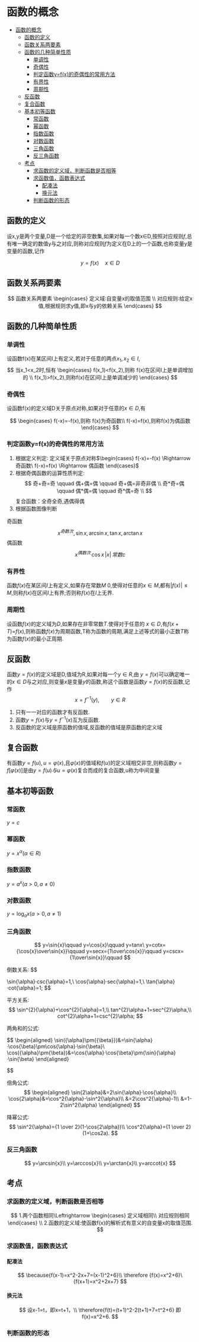 # 函数的概念

- [函数的概念](#函数的概念)
  - [函数的定义](#函数的定义)
  - [函数关系两要素](#函数关系两要素)
  - [函数的几种简单性质](#函数的几种简单性质)
    - [单调性](#单调性)
    - [奇偶性](#奇偶性)
    - [判定函数y=f(x)的奇偶性的常用方法](#判定函数yfx的奇偶性的常用方法)
    - [有界性](#有界性)
    - [周期性](#周期性)
  - [反函数](#反函数)
  - [复合函数](#复合函数)
  - [基本初等函数](#基本初等函数)
    - [常函数](#常函数)
    - [幂函数](#幂函数)
    - [指数函数](#指数函数)
    - [对数函数](#对数函数)
    - [三角函数](#三角函数)
    - [反三角函数](#反三角函数)
  - [考点](#考点)
    - [求函数的定义域，判断函数是否相等](#求函数的定义域判断函数是否相等)
    - [求函数值，函数表达式](#求函数值函数表达式)
      - [配凑法](#配凑法)
      - [换元法](#换元法)
    - [判断函数的形态](#判断函数的形态)

## 函数的定义

设x,y是两个变量,D是一个给定的非空数集,如果对每一个数x$\in$D,按照对应规则$f$,总有唯一确定的数值y与之对应,则称对应规则$f$为定义在D上的一个函数,也称变量y是变量的函数,记作

$$
y=f(x) \quad x{\in}D
$$

## 函数关系两要素

$$
函数关系两要素
\begin{cases}
定义域∶自变量x的取值范围 \\
对应规则∶给定x值,根据规则求y值,即x与y的依赖关系
\end{cases}
$$

## 函数的几种简单性质

### 单调性

设函数f(x)在某区间I上有定义,若对于任意的两点$x_1,x_2\in{I}$,
$$
当x_1<x_2时,恒有
\begin{cases}
f(x_1)<f(x_2),则称 f(x)在区间I上是单调增加的 \\
f(x_1)>f(x_2),则称f(x)在区间I上是单调减少的
\end{cases}
$$

### 奇偶性

设函数f(x)的定义域D关于原点对称,如果对于任意的$x\in{D}$,有

$$
\begin{cases}
f(-x)=-f(x),则称 f(x)为奇函数\\
f(-x)=f(x),则称f(x)为偶函数
\end{cases}
$$

### 判定函数y=f(x)的奇偶性的常用方法

1. 根据定义判定∶
    定义域关于原点对称$\begin{cases}
    f(-x)=-f(x) \Rightarrow 奇函数\
    f(-x)=f(x) \Rightarrow 偶函数
    \end{cases}$
2. 根据奇偶函数的运算性质判定:
   $$
   奇+奇=奇 \qquad
   偶+偶=偶 \qquad
   奇+偶=非奇非偶 \\
   奇*奇=偶 \qquad
   偶*偶=偶 \qquad
   奇*偶=奇 \\
   $$
   复合函数：全奇全奇,遇偶得偶
3. 根据函数图像判断

奇函数
$$x^{奇数次}, \sin{x},\arcsin{x},\tan{x},\arctan{x}$$
偶函数
$$x^{偶数次}\, \cos{x}\,|x|\,常数c$$

### 有界性

函数$f(x)$在某区间$I$上有定义\,如果存在常数$M\>0$\,使得对任意的$x\in{M}$\,都有$|f(x)|\leq{M}$\,则称$f(x)$在区间$I$上有界;否则称$f(x)$在$I$上无界\.

### 周期性

设函数$f(x)$的定义域为$D$,如果存在非零常数$T$.使得对于任意的
$x\in{D}$,有$f(x+T)$=$f(x)$,则称函数$f(x)$为周期函数,T称为函数的周期,满足上述等式的最小正数$T$称为函数$f(x)$的最小正周期.

## 反函数

函数$y=f(x)$的定义域是D,值域为R,如果对每一个$y\in{R}$,由
$y=f(x)$可以确定唯一的$x\in{D}$与之对应,则变量$x$是变量$y$的函数,称这个函数是函数$y=f(x)$的反函数,记作
$$
x=f^{-1}(y),\qquad y\in{R}
$$

1. 只有一一对应的函数才有反函数.
2. 函数$y=f(x)$与$y=f^{-1}(x)$互为反函数.
3. 反函数的定义域是原函数的值域,反函数的值域是原函数的定义域

## 复合函数

有函数$y=f(u),u=\varphi(x)$,且$\varphi(x)$的值域和$f(u)$的定义域相交非空,则称函数$y=f[\varphi(x)]$是由$y=f(u)与u=\varphi(x)$复合而成的复合函数,u称为中间变量

## 基本初等函数

### 常函数

$y=c$

### 幂函数

$y=x^{\alpha}(\alpha\in{R})$

### 指数函数

$y=a^x(a>0,a\ne{0})$

### 对数函数

$y=\log_{a}{x}(a>0,a\ne{1})$

### 三角函数

$$
y=\sin{x}\qquad
y=\cos{x}\qquad
y=tanx\
y=cotx={\cos{x}\over\sin{x}}\qquad
y=secx={1\over\cos{x}}\qquad
y=cscx={1\over\sin{x}}\qquad
$$

倒数关系∶
$$

\sin{\alpha}·csc{\alpha}=1,\\
\cos{\alpha}·sec{\alpha}=1,\\
\tan{\alpha}·cot{\alpha}=1;
$$

平方关系∶
$$
\sin^{2}{\alpha}+\cos^{2}{\alpha}=1,\\
tan^{2}\alpha+1=sec^{2}\alpha,\\
cot^{2}\alpha+1=csc^{2}\alpha;
$$

两角和的公式∶

$$
\begin{aligned}
\sin({\alpha}\pm{{\beta}})&=\sin{\alpha}·\cos{\beta}\pm\cos{\alpha}·\sin{\beta}\\
\cos({\alpha}\pm{\beta})&=\cos{\alpha}·\cos{\beta}\pm{\sin}{\alpha}·\sin{\beta}
\end{aligned}

$$

倍角公式∶
$$
\begin{aligned}
\sin{2\alpha}&=2\sin{\alpha}·\cos{\alpha}\\
\cos{2\alpha}&=\cos^2{\alpha}-\sin^2{\alpha}\\
&=2\cos^2{\alpha}-1\\
&=1-2\sin^2{\alpha}
\end{aligned}
$$

降幂公式∶
$$
\sin^2{\alpha}={1 \over 2}(1-\cos{2\alpha})\\
\cos^2{\alpha}={1 \over 2}(1+\cos2a).
$$

### 反三角函数

$$
y=\arcsin{x}\\
y=\arccos{x}\\
y=\arctan{x}\\
y=arccot{x}
$$

## 考点

### 求函数的定义域，判断函数是否相等

$$
1.两个函数相同\Leftrightarrow
\begin{cases}
定义域相同\\
对应规则相同
\end{cases}
\\
2.函数的定义域:使函数f(x)的解析式有意义的自变量x的取值范围.
$$

### 求函数值，函数表达式

#### 配凑法

$$
\because{f(x-1)=x^2-2x+7=(x-1)^2+6}\\
\therefore
{f(x)=x^2+6}\
{f(x+1)=x^2+2x+7}
$$

#### 换元法

$$
设x-1=t，即x=t+1，\\
\therefore{f(t)=(t+1)^2-2(t+1)+7=t^2+6}
即f(x)=x^2+6.
$$

### 判断函数的形态

